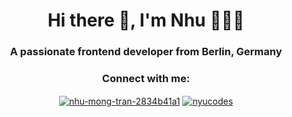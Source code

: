 <h1 align="center">Hi there 👋, I'm Nhu 👩🏻‍💻</h1>
<h3 align="center">A passionate frontend developer from Berlin, Germany</h3>

<h3 align="center">Connect with me:</h3>
<p align="center">
  <a href="https://linkedin.com/in/nhu-mong-tran-2834b41a1" target="blank"><img align="center" src="https://img.shields.io/badge/LinkedIn-Profile-informational?style=flat&logo=linkedin&logoColor=white&color=0D76A8" alt="nhu-mong-tran-2834b41a1"/></a>
  <a href="https://codepen.io/nyucodes" target="blank"><img align="center" src="https://img.shields.io/badge/CodePen-Profile-informational?style=flat&logo=codepen&logoColor=white&color=lightgrey" alt="nyucodes" /></a>
</p>
